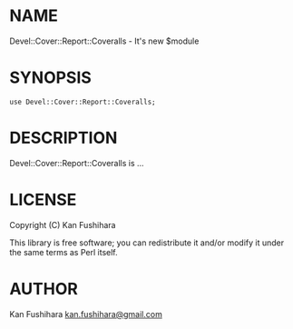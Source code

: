 # NAME

Devel::Cover::Report::Coveralls - It's new $module

# SYNOPSIS

    use Devel::Cover::Report::Coveralls;

# DESCRIPTION

Devel::Cover::Report::Coveralls is ...

# LICENSE

Copyright (C) Kan Fushihara

This library is free software; you can redistribute it and/or modify
it under the same terms as Perl itself.

# AUTHOR

Kan Fushihara <kan.fushihara@gmail.com>
